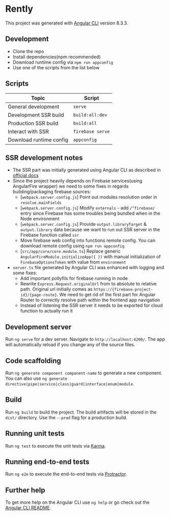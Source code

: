 # Rently

This project was generated with [Angular CLI](https://github.com/angular/angular-cli) version 8.3.3.

## Development

- Clone the repo
- Install dependencies(npm recommended)
- Download runtime config via `npm run appconfig`
- Use one of the scripts from the list below

## Scripts

|Topic|Script|
|-----|------|
|General development|`serve`|
|Development SSR build|`build:all:dev`|
|Production SSR build|`build:all`|
|Interact with SSR|`firebase serve`|
|Download runtime config|`appconfig`|

## SSR development notes

- The SSR part was initially generated using Angular CLI as described in [official docs](https://angular.io/guide/universal)
- Since the project heavily depends on Firebase services(using AngularFire wrapper) we need to some fixes in regards building/packaging firebase sources:
  - [`webpack.server.config.js`] Point out modules resolution order in `resolve.mainFields`
  - [`webpack.server.config.js`] Modify `externals` - add `/^firebase/` entry since Firebase has some troubles being bundled when in the Node environment
  - [`webpack.server.config.js`] Provide `output.libraryTarget` & `output.library` data because we want to run out SSR server in the Firebase function called `ssr`
  - Move firebase web config into functions remote config. You can download remote config using `npm run appconfig`
  - [`src/app/core/core.module.ts`] Replace generic `AngularFireModule.initializeApp({ })` with manual initialization of `FirebaseOptionsToken` with value from `environment`
- `server.ts` file generated by Angular CLI was enhanced with logging and some fixes:
  - Add important pollyfils for firebase running in node
  - Rewrite `Express.Request.originalUrl` from to absolute to relative path. Original url initially comes as `https://{firebase-project-id}/{page-route}`. We need to get rid of the first part for Angular Router to correctly resolve path within the frontend app navigation
  - Instead of listening the SSR server it needs to be exported for cloud function to actually run it

## Development server

Run `ng serve` for a dev server. Navigate to `http://localhost:4200/`. The app will automatically reload if you change any of the source files.

## Code scaffolding

Run `ng generate component component-name` to generate a new component. You can also use `ng generate directive|pipe|service|class|guard|interface|enum|module`.

## Build

Run `ng build` to build the project. The build artifacts will be stored in the `dist/` directory. Use the `--prod` flag for a production build.

## Running unit tests

Run `ng test` to execute the unit tests via [Karma](https://karma-runner.github.io).

## Running end-to-end tests

Run `ng e2e` to execute the end-to-end tests via [Protractor](http://www.protractortest.org/).

## Further help

To get more help on the Angular CLI use `ng help` or go check out the [Angular CLI README](https://github.com/angular/angular-cli/blob/master/README.md).
